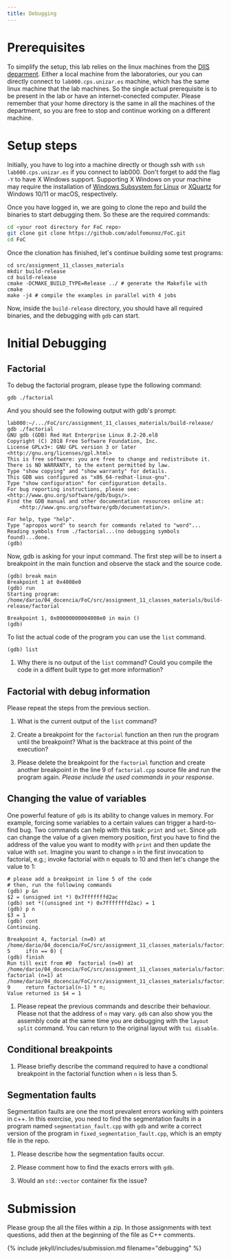```yaml
---
title: Debugging
---
```


# Prerequisites

To simplify the setup, this lab relies on the linux machines from the [DIIS
deparment](https://diis.unizar.es/es). Either a local machine from the
laboratories, our you can directly connect to `lab000.cps.unizar.es` machine,
which has the same linux machine that the lab machines. So the single actual
prerequisite is to be present in the lab or have an internet-conected computer.
Please remember that your home directory is the same in all the machines of the
department, so you are free to stop and continue working on a different
machine.


# Setup steps

Initially, you have to log into a machine directly or though ssh with `ssh
lab000.cps.unizar.es` if you connect to lab000. Don't forget to add the flag
`-Y` to have X Windows support. Supporting X Windows on your machine may
require the installation of [Windows Subsystem for
Linux](https://learn.microsoft.com/en-us/windows/wsl/tutorials/gui-apps) or
[XQuartz](https://www.xquartz.org/) for Windows 10/11 or macOS, respectively.

Once you have logged in, we are going to clone the repo and build the binaries
to start debugging them. So these are the required commands:

```bash
cd <your root directory for FoC repo>
git clone git clone https://github.com/adolfomunoz/FoC.git
cd FoC

```

Once the clonation has finished, let's continue building some test
programs:

```
cd src/assignment_11_classes_materials
mkdir build-release
cd build-release
cmake -DCMAKE_BUILD_TYPE=Release ../ # generate the Makefile with cmake
make -j4 # compile the examples in parallel with 4 jobs
```

Now, inside the `build-release` directory, you should have all required
binaries, and the debugging with `gdb` can start.

# Initial Debugging

## Factorial

To debug the factorial program, please type the following command:

```
gdb ./factorial
```

And you should see the following output with gdb's prompt:

```
lab000:~/.../FoC/src/assignment_11_classes_materials/build-release/ gdb ./factorial
GNU gdb (GDB) Red Hat Enterprise Linux 8.2-20.el8
Copyright (C) 2018 Free Software Foundation, Inc.
License GPLv3+: GNU GPL version 3 or later <http://gnu.org/licenses/gpl.html>
This is free software: you are free to change and redistribute it.
There is NO WARRANTY, to the extent permitted by law.
Type "show copying" and "show warranty" for details.
This GDB was configured as "x86_64-redhat-linux-gnu".
Type "show configuration" for configuration details.
For bug reporting instructions, please see:
<http://www.gnu.org/software/gdb/bugs/>.
Find the GDB manual and other documentation resources online at:
    <http://www.gnu.org/software/gdb/documentation/>.

For help, type "help".
Type "apropos word" to search for commands related to "word"...
Reading symbols from ./factorial...(no debugging symbols found)...done.
(gdb)
```

Now, gdb is asking for your input command. The first step will be to insert a
breakpoint in the main function and observe the stack and the source code.

```
(gdb) break main
Breakpoint 1 at 0x4008e0
(gdb) run
Starting program: /home/dario/04_docencia/FoC/src/assignment_11_classes_materials/build-release/factorial

Breakpoint 1, 0x00000000004008e0 in main ()
(gdb)
```

To list the actual code of the program you can use the `list` command.

```
(gdb) list
```

1. Why there is no output of the `list` command? Could you compile the code in
   a diffent built type to get more information?

## Factorial with debug information

Please repeat the steps from the previous section.

1. What is the current output of the `list` command?

1. Create a breakpoint for the `factorial` function an then run the program
until the breakpoint? What is the backtrace at this point of the execution?

1. Please delete the breakpoint for the `factorial` function and create another
   breakpoint in the line 9 of `factorial.cpp` source file and run the program
   again.  _Please include the used commands in your response_.

## Changing the value of variables

One powerful feature of `gdb` is its ability to change values in memory. For
example, forcing some variables to a certain values can trigger a hard-to-find
bug. Two commands can help with this task: `print` and `set`. Since `gdb` can
change the value of a given memory position, first you have to find the address
of the value you want to modity with `print` and then update the value with
`set`. Imagine you want to change `n` in the first invocation to factorial,
e.g.; invoke factorial with n equals to 10 and then let's change the value to 1:

```
# please add a breakpoint in line 5 of the code
# then, run the following commands
(gdb) p &n
$2 = (unsigned int *) 0x7fffffffd2ac
(gdb) set *((unsigned int *) 0x7fffffffd2ac) = 1
(gdb) p n
$3 = 1
(gdb) cont
Continuing.

Breakpoint 4, factorial (n=0) at /home/dario/04_docencia/FoC/src/assignment_11_classes_materials/factorial.cpp:5
5     if(n == 0) {
(gdb) finish
Run till exit from #0  factorial (n=0) at /home/dario/04_docencia/FoC/src/assignment_11_classes_materials/factorial.cpp:5
factorial (n=1) at /home/dario/04_docencia/FoC/src/assignment_11_classes_materials/factorial.cpp:9
9     return factorial(n-1) * n;
Value returned is $4 = 1
```

1. Please repeat the previous commands and describe their behaviour. Please not
   that the address of `n` may vary. `gdb` can also show you the assembly code
   at the same time you are debugging with the `layout split` command. You can return
   to the original layout with `tui disable`.

## Conditional breakpoints

1. Please briefly describe the command required to have a condtional breakpoint
   in the factorial function when `n` is less than 5.

## Segmentation faults

Segmentation faults are one the most prevalent errors working with pointers in
c++. In this exercise, you need to find the segmentation faults in a program
named `segmentation_fault.cpp`  with `gdb` and write a correct version of the program
in `fixed_segmentation_fault.cpp`, which is an empty file in the repo.

1. Please describe how the segmentation faults occur.

1. Please comment how to find the exacts errors with `gdb`.

1. Would an `std::vector` container fix the issue?

# Submission

Please group the all the files within a zip. In those assignments with text
questions, add then at the beginning of the file as C++ comments.

{% include jekyll/includes/submission.md filename="debugging" %}

